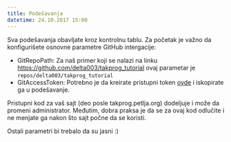 ```yaml
---
title: Podešavanja
datetime: 24.10.2017 15:00
---
```

Sva podešavanja obavljate kroz kontrolnu tablu. Za početak je važno da
konfigurišete osnovne parametre GitHub intergacije:
- GitRepoPath: Za naš primer koji se nalazi na linku https://github.com/delta003/takprog_tutorial
ovaj parametar je `repos/delta003/takprog_tutorial`
- GitAccessToken: Potrebno je da kreirate pristupni token [ovde](https://github.com/settings/tokens)
i iskopirate ga u podešavanje.

Pristupni kod za vaš sajt (deo posle takprog.petlja.org) dodeljuje i može da
promeni administrator. Međutim, dobra praksa je da se za ovaj kod odlučite i ne
menjate ga nakon što sajt počne da se koristi.

Ostali parametri bi trebalo da su jasni :)
